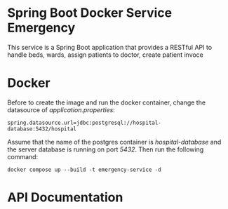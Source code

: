 Spring Boot Docker Service Emergency
==========================
This service is a Spring Boot application that provides a RESTful API to handle beds, wards, assign patients to doctor, create patient invoce

Docker
========
Before to create the image and run the docker container, change the datasource of _application.properties_:
```
spring.datasource.url=jdbc:postgresql://hospital-database:5432/hospital
```
Assume that the name of the postgres container is *hospital-database* and the server database is running on port *5432*.
Then run the following command:
```
docker compose up --build -t emergency-service -d
```

API Documentation
========
